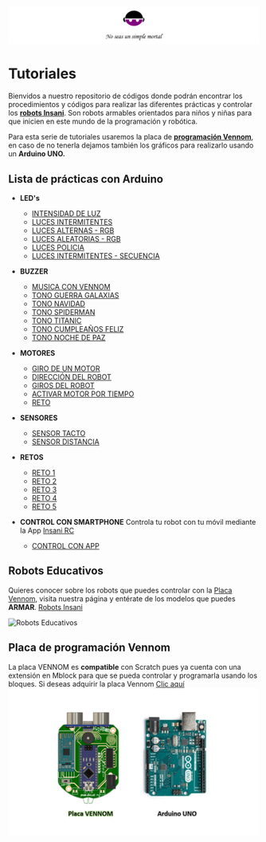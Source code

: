 ![Insani](https://github.com/Insani01/Tutoriales/blob/master/encabezado1.png)

# Tutoriales

Bienvidos a nuestro repositorio de códigos donde podrán encontrar los procedimientos y códigos para realizar las diferentes prácticas y controlar los [**robots Insani**](#Robots-Educativos). Son robots armables orientados para niños y niñas para que inicien en este mundo de la programación y robótica.

Para esta serie de tutoriales usaremos la placa de  [**programación Vennom**](#Placa-de-programación-Vennom), en caso de no tenerla dejamos también los gráficos para realizarlo usando un **Arduino UNO.**


## Lista de prácticas con Arduino

- **LED's**
   - [INTENSIDAD DE LUZ](https://github.com/Insani01/Tutoriales/tree/master/LEDS/intensidad_luz)
   - [LUCES INTERMITENTES](https://github.com/Insani01/Tutoriales/tree/master/LEDS/luz_intermitente)
   - [LUCES ALTERNAS - RGB](https://github.com/Insani01/Tutoriales/tree/master/LEDS/luces_alternas)
   - [LUCES ALEATORIAS - RGB](https://github.com/Insani01/Tutoriales/tree/master/LEDS/luces_aleatorias)
   - [LUCES POLICIA](https://github.com/Insani01/Tutoriales/tree/master/LEDS/luces_policia)
   - [LUCES INTERMITENTES - SECUENCIA](https://github.com/Insani01/Tutoriales/tree/master/LEDS/luces_intermitentes_x5)
   
   
- **BUZZER**
   - [MUSICA CON VENNOM](https://github.com/Insani01/Tutoriales/tree/master/BUZZER/musica_con_Vennom)
   - [TONO GUERRA GALAXIAS](https://github.com/Insani01/Tutoriales/tree/master/BUZZER/Buzzer_Guerra_Galaxias)
   - [TONO NAVIDAD](https://github.com/Insani01/Tutoriales/tree/master/BUZZER/Buzzer_Navidad)
   - [TONO SPIDERMAN](https://github.com/Insani01/Tutoriales/tree/master/BUZZER/Buzzer_Spiderman)
   - [TONO TITANIC](https://github.com/Insani01/Tutoriales/tree/master/BUZZER/Buzzer_Titanic)
   - [TONO CUMPLEAÑOS FELIZ](https://github.com/Insani01/Tutoriales/tree/master/BUZZER/Buzzer_Cumpleanios)
   - [TONO NOCHE DE PAZ](https://github.com/Insani01/Tutoriales/tree/master/BUZZER/Buzzer_Noche_paz)
   
- **MOTORES**
   - [GIRO DE UN MOTOR](https://github.com/Insani01/Tutoriales/tree/master/MOTORES/Direccion%20de%20giro)
   - [DIRECCIÓN DEL ROBOT](https://github.com/Insani01/Tutoriales/tree/master/MOTORES/Direccion%20de%20Robot)
   - [GIROS DEL ROBOT](https://github.com/Insani01/Tutoriales/tree/master/MOTORES/Giros%20del%20Robot)
   - [ACTIVAR MOTOR POR TIEMPO](https://github.com/Insani01/Tutoriales/tree/master/MOTORES/Activar_tiempo)
   - [RETO](https://github.com/Insani01/Tutoriales/tree/master/MOTORES/Reto)

- **SENSORES**
   - [SENSOR TACTO](https://github.com/Insani01/Tutoriales/tree/master/SENSORES/TACTO)
   - [SENSOR DISTANCIA](https://github.com/Insani01/Tutoriales/tree/master/SENSORES/DISTANCIA)
   
- **RETOS**
   - [RETO 1](https://github.com/Insani01/Tutoriales/tree/master/RETOS/ACT1)
   - [RETO 2](https://github.com/Insani01/Tutoriales/tree/master/RETOS/ACT2)
   - [RETO 3](https://github.com/Insani01/Tutoriales/tree/master/RETOS/ACT3)
   - [RETO 4](https://github.com/Insani01/Tutoriales/tree/master/RETOS/ACT4)
   - [RETO 5](https://github.com/Insani01/Tutoriales/tree/master/RETOS/ACT5)
   
- **CONTROL CON SMARTPHONE**
   Controla tu robot con tu móvil mediante la App [Insani RC](https://play.google.com/store/apps/details?id=com.insanirc.juanandres.insanirc)
   - [CONTROL CON APP](https://github.com/Insani01/Tutoriales/tree/master/BLUETOOTH)


## Robots Educativos

Quieres conocer sobre los robots que puedes controlar con la [Placa Vennom](https://github.com/Insani01/Tutoriales/blob/master/Image-Vennom-Arduino.png), visita nuestra página y entérate de los modelos que puedes **ARMAR**. [Robots Insani](https://www.insani-loja.com/productos)

![Robots Educativos](https://github.com/Insani01/Tutoriales/blob/master/robots_insani2.png)


## Placa de programación Vennom

La placa VENNOM es **compatible** con Scratch pues ya cuenta con una extensión en Mblock para que se pueda controlar y programarla usando los bloques.
Si deseas adquirir la placa Vennom [Clic aquí](https://www.insani-loja.com/contacto)
![Placa de Programación Vennom y Arduino Uno](https://github.com/Insani01/Tutoriales/blob/master/Image-Vennom-Arduino.png)

